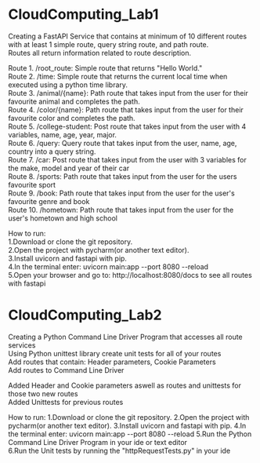 # CloudComputing_Lab1
Creating a FastAPI Service that contains at minimum of 10 different routes with at least 1 simple route, query string route, and path route. <br />
Routes all return information related to route description. <br />

Route 1. /root_route: Simple route that returns "Hello World." <br />
Route 2. /time: Simple route that returns the current local time when executed using a python time library. <br />
Route 3. /animal/{name}: Path route that takes input from the user for their favourite animal and completes the path. <br />
Route 4. /color/{name}: Path route that takes input from the user for their favourite color and completes the path. <br />
Route 5. /college-student: Post route that takes input from the user with 4 variables, name, age, year, major. <br />
Route 6. /query: Query route that takes input from the user, name, age, country into a query string. <br />
Route 7. /car: Post route that takes input from the user with 3 variables for the make, model and year of their car<br />
Route 8. /sports: Path route that takes input from the user for the users favourite sport <br />
Route 9. /book: Path route that takes input from the user for the user's favourite genre and book <br />
Route 10. /hometown: Path route that takes input from the user for the user's hometown and high school <br />


How to run: <br />
1.Download or clone the git repository. <br />
2.Open the project with pycharm(or another text editor). <br />
3.Install uvicorn and fastapi with pip. <br />
4.In the terminal enter: uvicorn main:app --port 8080 --reload <br />
5.Open your browser and go to: http://localhost:8080/docs to see all routes with fastapi <br />


# CloudComputing_Lab2
Creating a Python Command Line Driver Program that accesses all route services <br/>
Using Python unittest library create unit tests for all of your routes <br/>
Add routes that contain: Header parameters, Cookie Parameters <br/>
Add routes to Command Line Driver<br/>

Added Header and Cookie parameters aswell as routes and unittests for those two new routes<br/>
Added Unittests for previous routes<br/>

How to run:
1.Download or clone the git repository.
2.Open the project with pycharm(or another text editor).
3.Install uvicorn and fastapi with pip.
4.In the terminal enter: uvicorn main:app --port 8080 --reload
5.Run the Python Command Line Driver Program in your ide or text editor<br/>
6.Run the Unit tests by running the "httpRequestTests.py" in your ide<br/>
